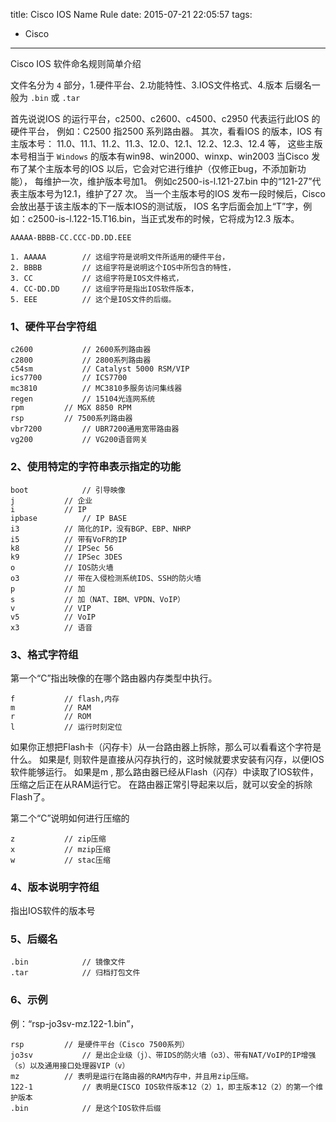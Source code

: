 title: Cisco IOS Name Rule
date: 2015-07-21 22:05:57
tags:
 - Cisco
---

Cisco IOS 软件命名规则简单介绍

文件名分为 `4` 部分，1.硬件平台、2.功能特性、3.IOS文件格式、4.版本
后缀名一般为 `.bin` 或 `.tar`
<!--more-->
首先说说IOS 的运行平台，c2500、c2600、c4500、c2950 代表运行此IOS 的硬件平台，
例如：C2500 指2500 系列路由器。
其次，看看IOS 的版本，IOS 有主版本号：
11.0、11.1、11.2、11.3、12.0、12.1、12.2、12.3、12.4 等，
这些主版本号相当于 `Windows` 的版本有win98、win2000、winxp、win2003
当Cisco 发布了某个主版本号的IOS 以后，它会对它进行维护（仅修正bug，不添加新功能），
每维护一次，维护版本号加1。
例如c2500-is-l.121-27.bin 中的“121-27”代表主版本号为12.1，维护了27 次。
当一个主版本号的IOS 发布一段时候后，Cisco 会放出基于该主版本的下一版本IOS的测试版，
IOS 名字后面会加上“T”字，例如：c2500-is-l.122-15.T16.bin，当正式发布的时候，它将成为12.3 版本。

```
AAAAA-BBBB-CC.CCC-DD.DD.EEE
```
```
1. AAAAA		// 这组字符是说明文件所适用的硬件平台，
2. BBBB			// 这组字符是说明这个IOS中所包含的特性，
3. CC			// 这组字符是IOS文件格式，
4. CC-DD.DD		// 这组字符是指出IOS软件版本，
5. EEE			// 这个是IOS文件的后缀。
```

### 1、硬件平台字符组
```
c2600			// 2600系列路由器
c2800			// 2800系列路由器
c54sm			// Catalyst 5000 RSM/VIP
ics7700			// ICS7700
mc3810			// MC3810多服务访问集线器
regen			// 15104光连网系统
rpm			// MGX 8850 RPM
rsp			// 7500系列路由器
vbr7200			// UBR7200通用宽带路由器
vg200			// VG200语音网关
```

### 2、使用特定的字符串表示指定的功能
```
boot			// 引导映像
j			// 企业
i			// IP
ipbase			// IP BASE
i3			// 简化的IP，没有BGP、EBP、NHRP
i5			// 带有VoFR的IP
k8			// IPSec 56
k9			// IPSec 3DES
o			// IOS防火墙
o3			// 带在入侵检测系统IDS、SSH的防火墙
p			// 加
s			// 加（NAT、IBM、VPDN、VoIP）
v			// VIP
v5			// VoIP
x3			// 语音
```

### 3、格式字符组
第一个“C”指出映像的在哪个路由器内存类型中执行。
```
f			// flash,内存
m			// RAM
r			// ROM
l			// 运行时刻定位
```

如果你正想把Flash卡（闪存卡）从一台路由器上拆除，那么可以看看这个字符是什么。
如果是f, 则软件是直接从闪存执行的，这时候就要求安装有闪存，以便IOS软件能够运行。
如果是m , 那么路由器已经从Flash（闪存）中读取了IOS软件，压缩之后正在从RAM运行它。
在路由器正常引导起来以后，就可以安全的拆除Flash了。

第二个“C”说明如何进行压缩的
```
z			// zip压缩
x			// mzip压缩
w			// stac压缩
```

### 4、版本说明字符组
指出IOS软件的版本号

### 5、后缀名
```
.bin			// 镜像文件
.tar			// 归档打包文件
```

### 6、示例
例：“rsp-jo3sv-mz.122-1.bin”，
```
rsp			// 是硬件平台（Cisco 7500系列）
jo3sv			// 是出企业级（j）、带IDS的防火墙（o3）、带有NAT/VoIP的IP增强（s）以及通用接口处理器VIP（v）
mz			// 表明是运行在路由器的RAM内存中，并且用zip压缩。
122-1			// 表明是CISCO IOS软件版本12（2）1，即主版本12（2）的第一个维护版本
.bin			// 是这个IOS软件后缀
```
